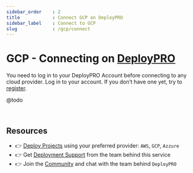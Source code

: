 ```yaml
---
sidebar_order    : 2
title            : Connect GCP on DeployPRO
sidebar_label    : Connect to GCP
slug             : /gcp/connect
---
```


# GCP - Connecting on [DeployPRO](https://deploypro.dev/)

You need to log in to your DeployPRO Account before connecting to any cloud provider. Log in to your account. If you don’t have one yet, try to [register](https://www.docs.deploypro.dev/app-platform-do/intro).

@todo

<br />

## Resources

- 👉 [Deploy Projects](https://deploypro.dev/) using your preferred provider: `AWS`, `GCP`, `Azzure`
- 👉 Get [Deployment Support](https://deploypro.dev/support/) from the team behind this service
- 👉 Join the [Community](https://discord.gg/qQhjQZhnur) and chat with the team behind `DeployPRO`
